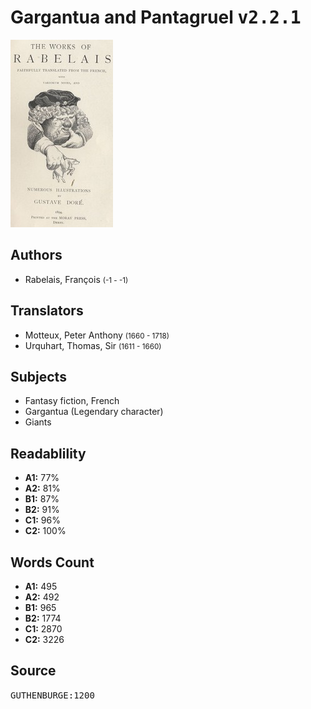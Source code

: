 # Gargantua and Pantagruel <kbd>v2.2.1</kbd>

![](./cover.medium.jpg "")

## Authors


 - Rabelais, François <small>(-1 - -1)</small>

## Translators


 - Motteux, Peter Anthony <small>(1660 - 1718)</small>
 - Urquhart, Thomas, Sir <small>(1611 - 1660)</small>

## Subjects


 - Fantasy fiction, French
 - Gargantua (Legendary character)
 - Giants

## Readablility


 - **A1:** 77%
 - **A2:** 81%
 - **B1:** 87%
 - **B2:** 91%
 - **C1:** 96%
 - **C2:** 100%

## Words Count


 - **A1:** 495
 - **A2:** 492
 - **B1:** 965
 - **B2:** 1774
 - **C1:** 2870
 - **C2:** 3226

## Source


<kbd>GUTHENBURGE:1200</kbd>
